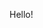 Hello!

<script async src="https://pagead2.googlesyndication.com/pagead/js/adsbygoogle.js"></script>
<!-- ds_gitbook -->
<ins class="adsbygoogle"
     style="display:block"
     data-ad-client="ca-pub-3232161401562757"
     data-ad-slot="6357462623"
     data-ad-format="auto"
     data-full-width-responsive="true"></ins>
<script>
     (adsbygoogle = window.adsbygoogle || []).push({});
</script>

